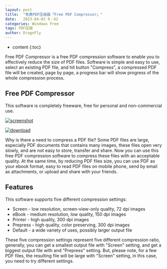 ```yaml
---
layout: post
title:  "免费PDF压缩器「Free PDF Compressor」"
date:   2023-04-03 9：42
categories: Windows Free
tags: PDF压缩
author: DragnFly
---
```


* content
{:toc}

Free PDF Compressor is a free PDF compression software to enable you to effectively reduce the size of PDF files. Software is simple and easy to use, select an existing PDF file, and hit button "Compress", a compressed PDF file will be created, page by page, a progress bar will show progress of the whole compression process.




## Free PDF Compressor

This software is completely freeware, free for personal and non-commercial use.

[![screenshot](https://www.freepdfcompressor.com/screenshot_small.jpg)](https://www.freepdfcompressor.com/screenshot.jpg)

[![download](https://www.freepdfcompressor.com/images/download-btn.png)](http://www.softsea.com/download/Free-PDF-Compressor.html)

Why is there a need to compress a PDF file? Some PDF files are large, especially PDF documents that contains many images, these files open very slowly, and are not easy to store, transfer and share. Now you can use this free PDF compression software to compress these files with an acceptable quality. At the same time, by reducing PDF files size, you can use PDF as your ebook format, easy to read PDF files on mobile phone, send by email as attachments, or upload and share with your friends.

## Features

This software supports five different compression settings:

-   Screen - low resolution, screen-view-only quality, 72 dpi images
-   eBook - medium resolution, low quality, 150 dpi images
-   Printer - high quality, 300 dpi images
-   Prepress - high quality, color preserving, 300 dpi images
-   Default - a wide variety of uses, possibly larger output file

These five compression settings represent five different compression ratio, generally, you can get a smallest output file with "Screen" setting, and get a biggest output file with and "Prepress" setting. But, please note, for a few PDF files, the resulting file will be large with "Screen" setting, in this case, you need to try different settings.